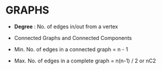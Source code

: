 # GRAPHS

- **Degree** : No. of edges in/out from a vertex

- Connected Graphs and Connected Components

- Min. No. of edges in a connected graph = n - 1

- Max. No. of edges in a complete graph = n(n-1) / 2 or nC2
